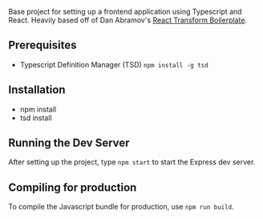 
Base project for setting up a frontend application using Typescript and React. Heavily based off of Dan Abramov's [React Transform Boilerplate](https://github.com/gaearon/react-transform-boilerplate).

Prerequisites
----------------------------------
* Typescript Definition Manager (TSD) `npm install -g tsd`

Installation
--------------------------------------
* npm install
* tsd install

Running the Dev Server
--------------------------------------
After setting up the project, type `npm start` to start the Express dev server.

Compiling for production
---------------------------------------
To compile the Javascript bundle for production, use `npm run build`.
